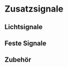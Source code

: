 # Zusatzsignale


## Lichtsignale

<!-- yield licht -->

## Feste Signale

<!-- yield fest -->

## Zubehör

<!-- yield aux -->
